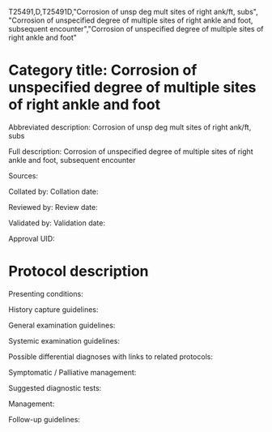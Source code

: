 T25491,D,T25491D,"Corrosion of unsp deg mult sites of right ank/ft, subs", "Corrosion of unspecified degree of multiple sites of right ankle and foot, subsequent encounter","Corrosion of unspecified degree of multiple sites of right ankle and foot"
# Category title: Corrosion of unspecified degree of multiple sites of right ankle and foot

Abbreviated description: Corrosion of unsp deg mult sites of right ank/ft, subs

Full description: Corrosion of unspecified degree of multiple sites of right ankle and foot, subsequent encounter

Sources:

Collated by:
Collation date:

Reviewed by:
Review date:

Validated by:
Validation date:

Approval UID:

# Protocol description

Presenting conditions:

History capture guidelines:

General examination guidelines:

Systemic examination guidelines:

Possible differential diagnoses with links to related protocols:

Symptomatic / Palliative management:

Suggested diagnostic tests:

Management:

Follow-up guidelines:
